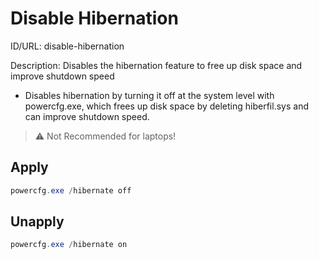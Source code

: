 # Disable Hibernation
ID/URL: disable-hibernation

Description: Disables the hibernation feature to free up disk space and improve shutdown speed

- Disables hibernation by turning it off at the system level with powercfg.exe, which frees up disk space by deleting hiberfil.sys and can improve shutdown speed.

> ⚠️ Not Recommended for laptops!


## Apply
```powershell
powercfg.exe /hibernate off
```

## Unapply
```powershell
powercfg.exe /hibernate on
```
